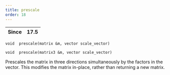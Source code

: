 ```yaml
---
title: prescale
order: 18
---
```

| Since | 17.5 |
| --- | --- |

`void  prescale(matrix &m, vector scale_vector)`

`void  prescale(matrix3 &m, vector scale_vector)`

Prescales the matrix in three directions simultaneously by the factors in the vector.
This modifies the matrix in-place, rather than returning a new matrix.
